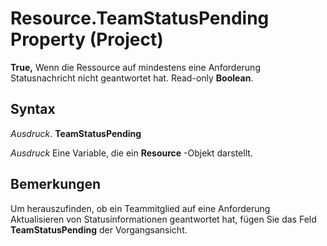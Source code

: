 
# Resource.TeamStatusPending Property (Project)

 **True,** Wenn die Ressource auf mindestens eine Anforderung Statusnachricht nicht geantwortet hat. Read-only **Boolean**.


## Syntax

 _Ausdruck_. **TeamStatusPending**

 _Ausdruck_ Eine Variable, die ein **Resource** -Objekt darstellt.


## Bemerkungen

Um herauszufinden, ob ein Teammitglied auf eine Anforderung Aktualisieren von Statusinformationen geantwortet hat, fügen Sie das Feld  **TeamStatusPending** der Vorgangsansicht.

